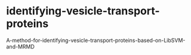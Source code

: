 # identifying-vesicle-transport-proteins
A-method-for-identifying-vesicle-transport-proteins-based-on-LibSVM-and-MRMD
